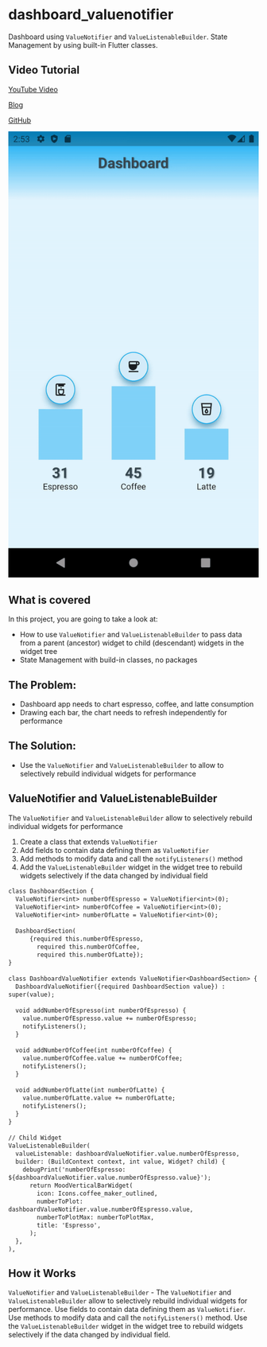 # dashboard_valuenotifier
Dashboard using `ValueNotifier` and `ValueListenableBuilder`.
State Management by using built-in Flutter classes.

## Video Tutorial
[YouTube Video](https://youtu.be/v5WQOLLC0m8)

[Blog](https://jedipixels.dev/flutter-state-management-using-valuenotifier-valuelistenablebuilder)

[GitHub](https://github.com/JediPixels/dashboard_valuenotifier)

![](readmeassets/dashboard_valuenotifier_application.gif)

## What is covered
In this project, you are going to take a look at:
- How to use `ValueNotifier` and `ValueListenableBuilder` to pass data from a parent (ancestor) widget to child (descendant) widgets in the widget tree
- State Management with build-in classes, no packages

## The Problem:
- Dashboard app needs to chart espresso, coffee, and latte consumption
- Drawing each bar, the chart needs to refresh independently for performance

## The Solution:
- Use the `ValueNotifier` and `ValueListenableBuilder` to allow to selectively rebuild individual widgets for performance


## ValueNotifier and ValueListenableBuilder
The `ValueNotifier` and `ValueListenableBuilder` allow to selectively rebuild individual widgets for performance

1. Create a class that extends `ValueNotifier`
2. Add fields to contain data defining them as `ValueNotifier`
3. Add methods to modify data and call the `notifyListeners()` method
4. Add the `ValueListenableBuilder` widget in the widget tree to rebuild widgets selectively if the data changed by individual field

```
class DashboardSection {
  ValueNotifier<int> numberOfEspresso = ValueNotifier<int>(0);
  ValueNotifier<int> numberOfCoffee = ValueNotifier<int>(0);
  ValueNotifier<int> numberOfLatte = ValueNotifier<int>(0);

  DashboardSection(
      {required this.numberOfEspresso,
        required this.numberOfCoffee,
        required this.numberOfLatte});
}

class DashboardValueNotifier extends ValueNotifier<DashboardSection> {
  DashboardValueNotifier({required DashboardSection value}) : super(value);

  void addNumberOfEspresso(int numberOfEspresso) {
    value.numberOfEspresso.value += numberOfEspresso;
    notifyListeners();
  }

  void addNumberOfCoffee(int numberOfCoffee) {
    value.numberOfCoffee.value += numberOfCoffee;
    notifyListeners();
  }

  void addNumberOfLatte(int numberOfLatte) {
    value.numberOfLatte.value += numberOfLatte;
    notifyListeners();
  }
}

// Child Widget
ValueListenableBuilder(
  valueListenable: dashboardValueNotifier.value.numberOfEspresso,
  builder: (BuildContext context, int value, Widget? child) {
    debugPrint('numberOfEspresso: ${dashboardValueNotifier.value.numberOfEspresso.value}');
      return MoodVerticalBarWidget(
        icon: Icons.coffee_maker_outlined,
        numberToPlot: dashboardValueNotifier.value.numberOfEspresso.value,
        numberToPlotMax: numberToPlotMax,
        title: 'Espresso',
      );
  },
),
```

## How it Works
`ValueNotifier` and `ValueListenableBuilder` - The `ValueNotifier` and `ValueListenableBuilder` allow to selectively rebuild individual widgets for performance. Use fields to contain data defining them as `ValueNotifier`. Use methods to modify data and call the `notifyListeners()` method. Use the `ValueListenableBuilder` widget in the widget tree to rebuild widgets selectively if the data changed by individual field.
